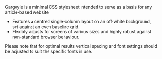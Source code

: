 Gargoyle is a minimal CSS stylesheet intended to serve as a basis for any article-based website.

- Features a centred single-column layout on an off-white background, set against an even baseline grid.
- Flexibly adjusts for screens of various sizes and highly robust against non-standard browser behaviour.

Please note that for optimal results vertical spacing and font settings should be adjusted to suit the specific fonts in use.
